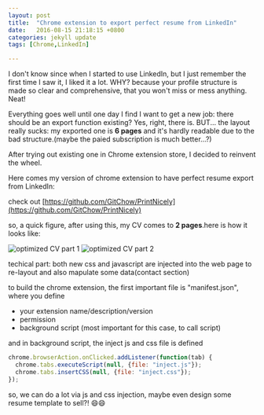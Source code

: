 ```yaml
---
layout: post
title:  "Chrome extension to export perfect resume from LinkedIn"
date:   2016-08-15 21:18:15 +0800
categories: jekyll update
tags: [Chrome,LinkedIn]

---
```


I don't know since when I started to use LinkedIn, but I just remember the first time I saw it, I liked it a lot.
WHY? because your profile structure is made so clear and comprehensive, that you won't miss or mess anything. Neat!

Everything goes well until one day I find I want to get a new job: there should be an export function existing?
Yes, right, there is. BUT... the layout really sucks: 
my exported one is **6 pages** and it's hardly readable due to the bad structure.(maybe the paied subscription is much better...?)

After trying out existing one in Chrome extension store, I decided to reinvent the wheel.

Here comes my version of chrome extension to have perfect resume export from LinkedIn:

check out [https://github.com/GitChow/PrintNicely](https://github.com/GitChow/PrintNicely)

so, a quick figure, after using this, my CV comes to **2 pages**.here is how it looks like:

![optimized CV part 1](https://gitchow.github.io/images/linkedin_cv_chrome/optimizedResume_part1.png)
![optimized CV part 2](https://gitchow.github.io/images/linkedin_cv_chrome/optimizedResume_part2.png)

techical part: both new css and javascript are injected into the web page to re-layout and also mapulate some data(contact section)

to build the chrome extension, the first important file is "manifest.json", where you define

- your extension name/description/version
- permission
- background script (most important for this case, to call script)

and in background script, the inject js and css file is defined

```javascript
chrome.browserAction.onClicked.addListener(function(tab) {
  chrome.tabs.executeScript(null, {file: "inject.js"});
  chrome.tabs.insertCSS(null, {file: "inject.css"});
});
```

so, we can do a lot via js and css injection, maybe even design some resume template to sell?! :smile::smile: 